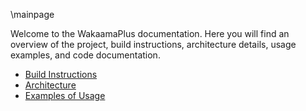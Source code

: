 \mainpage

Welcome to the WakaamaPlus documentation. Here you will find an overview of the project, build instructions, architecture details, usage examples, and code documentation.

- [Build Instructions](build.md)
- [Architecture](architecture.md)
- [Examples of Usage](examples.md)
